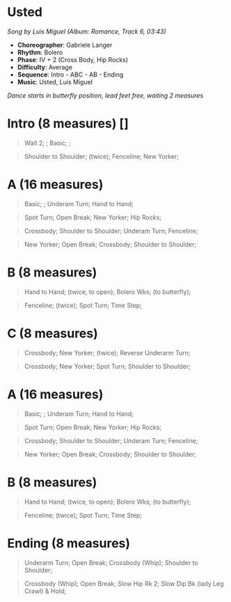 # Usted
*Song by Luis Miguel (Album: Romance, Track 6, 03:43)*

* **Choreographer**: Gabriele Langer
* **Rhythm**: Bolero
* **Phase**: IV + 2 (Cross Body, Hip Rocks)
* **Difficulty**: Average
* **Sequence**: Intro - ABC - AB - Ending
* **Music**: Usted, Luis Miguel

*Dance starts in butterfly position, lead feet free, waiting 2 measures*

# Intro (8 measures) []

> Wait 2; ; Basic; ; 

> Shoulder to Shoulder; (twice); Fenceline; New Yorker;

# A (16 measures)

> Basic; ; Underam Turn; Hand to Hand;

> Spot Turn; Open Break; New Yorker; Hip Rocks;

> Crossbody; Shoulder to Shoulder; Underam Turn; Fenceline;

> New Yorker; Open Break; Crossbody; Shoulder to Shoulder;

# B (8 measures)

> Hand to Hand; (twice, to open); Bolero Wks; (to butterfly);

>  Fenceline; (twice); Spot Turn; Time Step;

# C (8 measures)

> Crossbody; New Yorker; (twice); Reverse Underarm Turn;

> Crossbody; New Yorker; Spot Turn; Shoulder to Shoulder;

# A (16 measures)

> Basic; ; Underam Turn; Hand to Hand;

> Spot Turn; Open Break; New Yorker; Hip Rocks;

> Crossbody; Shoulder to Shoulder; Underam Turn; Fenceline;

> New Yorker; Open Break; Crossbody; Shoulder to Shoulder;

# B (8 measures)

> Hand to Hand; (twice, to open); Bolero Wks; (to butterfly);

>  Fenceline; (twice); Spot Turn; Time Step;

# Ending (8 measures)

> Underarm Turn; Open Break; Crossbody (Whip); Shoulder to Shoulder;

> Crossbody (Whip); Open Break; Slow Hip Rk 2; Slow Dip Bk (lady Leg Crawl) & Hold;
